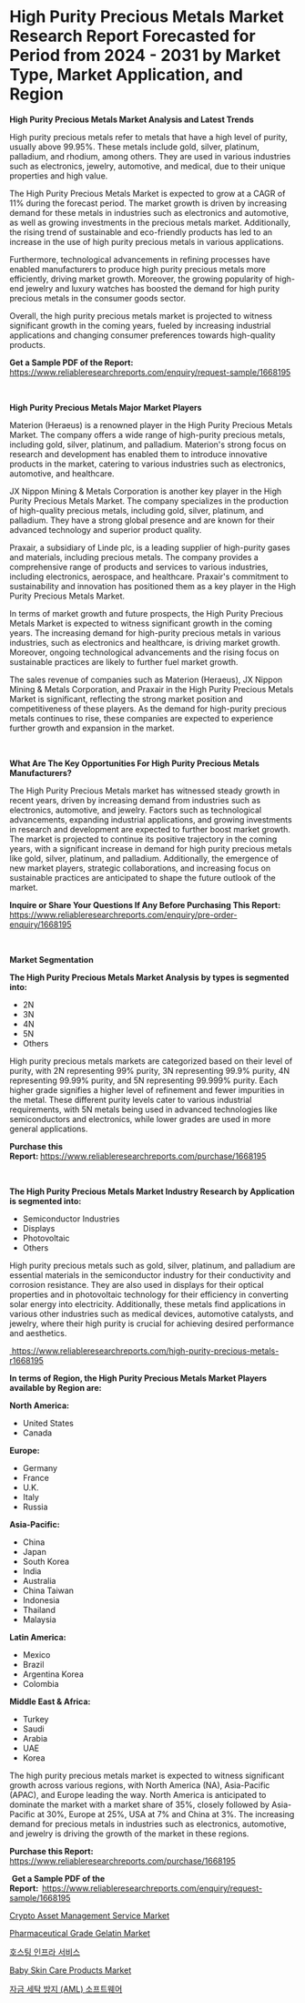 <p><h1>High Purity Precious Metals Market Research Report Forecasted for Period from 2024 -  2031 by Market Type, Market Application, and Region</h1></p><p><strong>High Purity Precious Metals Market Analysis and Latest Trends</strong></p>
<p><p>High purity precious metals refer to metals that have a high level of purity, usually above 99.95%. These metals include gold, silver, platinum, palladium, and rhodium, among others. They are used in various industries such as electronics, jewelry, automotive, and medical, due to their unique properties and high value.</p><p>The High Purity Precious Metals Market is expected to grow at a CAGR of 11% during the forecast period. The market growth is driven by increasing demand for these metals in industries such as electronics and automotive, as well as growing investments in the precious metals market. Additionally, the rising trend of sustainable and eco-friendly products has led to an increase in the use of high purity precious metals in various applications.</p><p>Furthermore, technological advancements in refining processes have enabled manufacturers to produce high purity precious metals more efficiently, driving market growth. Moreover, the growing popularity of high-end jewelry and luxury watches has boosted the demand for high purity precious metals in the consumer goods sector.</p><p>Overall, the high purity precious metals market is projected to witness significant growth in the coming years, fueled by increasing industrial applications and changing consumer preferences towards high-quality products.</p></p>
<p><strong>Get a Sample PDF of the Report:&nbsp;</strong> <a href="https://www.reliableresearchreports.com/enquiry/request-sample/1668195">https://www.reliableresearchreports.com/enquiry/request-sample/1668195</a></p>
<p>&nbsp;</p>
<p><strong>High Purity Precious Metals Major Market Players</strong></p>
<p><p>Materion (Heraeus) is a renowned player in the High Purity Precious Metals Market. The company offers a wide range of high-purity precious metals, including gold, silver, platinum, and palladium. Materion's strong focus on research and development has enabled them to introduce innovative products in the market, catering to various industries such as electronics, automotive, and healthcare.</p><p>JX Nippon Mining & Metals Corporation is another key player in the High Purity Precious Metals Market. The company specializes in the production of high-quality precious metals, including gold, silver, platinum, and palladium. They have a strong global presence and are known for their advanced technology and superior product quality.</p><p>Praxair, a subsidiary of Linde plc, is a leading supplier of high-purity gases and materials, including precious metals. The company provides a comprehensive range of products and services to various industries, including electronics, aerospace, and healthcare. Praxair's commitment to sustainability and innovation has positioned them as a key player in the High Purity Precious Metals Market.</p><p>In terms of market growth and future prospects, the High Purity Precious Metals Market is expected to witness significant growth in the coming years. The increasing demand for high-purity precious metals in various industries, such as electronics and healthcare, is driving market growth. Moreover, ongoing technological advancements and the rising focus on sustainable practices are likely to further fuel market growth.</p><p>The sales revenue of companies such as Materion (Heraeus), JX Nippon Mining & Metals Corporation, and Praxair in the High Purity Precious Metals Market is significant, reflecting the strong market position and competitiveness of these players. As the demand for high-purity precious metals continues to rise, these companies are expected to experience further growth and expansion in the market.</p></p>
<p>&nbsp;</p>
<p><strong>What Are The Key Opportunities For High Purity Precious Metals Manufacturers?</strong></p>
<p><p>The High Purity Precious Metals market has witnessed steady growth in recent years, driven by increasing demand from industries such as electronics, automotive, and jewelry. Factors such as technological advancements, expanding industrial applications, and growing investments in research and development are expected to further boost market growth. The market is projected to continue its positive trajectory in the coming years, with a significant increase in demand for high purity precious metals like gold, silver, platinum, and palladium. Additionally, the emergence of new market players, strategic collaborations, and increasing focus on sustainable practices are anticipated to shape the future outlook of the market.</p></p>
<p><strong>Inquire or Share Your Questions If Any Before Purchasing This Report:</strong> <a href="https://www.reliableresearchreports.com/enquiry/pre-order-enquiry/1668195">https://www.reliableresearchreports.com/enquiry/pre-order-enquiry/1668195</a></p>
<p>&nbsp;</p>
<p><strong>Market Segmentation</strong></p>
<p><strong>The High Purity Precious Metals Market Analysis by types is segmented into:</strong></p>
<p><ul><li>2N</li><li>3N</li><li>4N</li><li>5N</li><li>Others</li></ul></p>
<p><p>High purity precious metals markets are categorized based on their level of purity, with 2N representing 99% purity, 3N representing 99.9% purity, 4N representing 99.99% purity, and 5N representing 99.999% purity. Each higher grade signifies a higher level of refinement and fewer impurities in the metal. These different purity levels cater to various industrial requirements, with 5N metals being used in advanced technologies like semiconductors and electronics, while lower grades are used in more general applications.</p></p>
<p><strong>Purchase this Report:&nbsp;</strong><a href="https://www.reliableresearchreports.com/purchase/1668195">https://www.reliableresearchreports.com/purchase/1668195</a></p>
<p>&nbsp;</p>
<p><strong>The High Purity Precious Metals Market Industry Research by Application is segmented into:</strong></p>
<p><ul><li>Semiconductor Industries</li><li>Displays</li><li>Photovoltaic</li><li>Others</li></ul></p>
<p><p>High purity precious metals such as gold, silver, platinum, and palladium are essential materials in the semiconductor industry for their conductivity and corrosion resistance. They are also used in displays for their optical properties and in photovoltaic technology for their efficiency in converting solar energy into electricity. Additionally, these metals find applications in various other industries such as medical devices, automotive catalysts, and jewelry, where their high purity is crucial for achieving desired performance and aesthetics.</p></p>
<p><a href="https://www.reliableresearchreports.com/high-purity-precious-metals-r1668195">&nbsp;https://www.reliableresearchreports.com/high-purity-precious-metals-r1668195</a></p>
<p><strong>In terms of Region, the High Purity Precious Metals Market Players available by Region are:</strong></p>
<p>
    <p> <strong> North America: </strong>
        <ul>
            <li>United States</li>
            <li>Canada</li>
        </ul>
        </p> 
    <p> <strong> Europe: </strong>
        <ul>
            <li>Germany</li>
            <li>France</li>
            <li>U.K.</li>
            <li>Italy</li>
            <li>Russia</li>
        </ul>
        </p> 
    <p> <strong> Asia-Pacific: </strong>
        <ul>
            <li>China</li>
            <li>Japan</li>
            <li>South Korea</li>
            <li>India</li>
            <li>Australia</li>
            <li>China Taiwan</li>
            <li>Indonesia</li>
            <li>Thailand</li>
            <li>Malaysia</li>
        </ul>
        </p> 
    <p> <strong> Latin America: </strong>
        <ul>
            <li>Mexico</li>
            <li>Brazil</li>
            <li>Argentina Korea</li>
            <li>Colombia</li>
        </ul>
        </p> 
    <p> <strong> Middle East & Africa: </strong>
        <ul>
            <li>Turkey</li>
            <li>Saudi</li>
            <li>Arabia</li>
            <li>UAE</li>
            <li>Korea</li>
        </ul>
    </p>
    </p>
<p><p>The high purity precious metals market is expected to witness significant growth across various regions, with North America (NA), Asia-Pacific (APAC), and Europe leading the way. North America is anticipated to dominate the market with a market share of 35%, closely followed by Asia-Pacific at 30%, Europe at 25%, USA at 7% and China at 3%. The increasing demand for precious metals in industries such as electronics, automotive, and jewelry is driving the growth of the market in these regions.</p></p>
<p><strong>Purchase this Report: </strong><a href="https://www.reliableresearchreports.com/purchase/1668195">https://www.reliableresearchreports.com/purchase/1668195</a></p>
<p>&nbsp;<strong>Get a Sample PDF of the Report:&nbsp;&nbsp;</strong><a href="https://www.reliableresearchreports.com/enquiry/request-sample/1668195">https://www.reliableresearchreports.com/enquiry/request-sample/1668195</a></p>
<p><strong></strong></p>
<p><p><a href="https://github.com/derrinmiltonellis35gcl/Market-Research-Report-List-4/blob/main/crypto-asset-management-service-market.md">Crypto Asset Management Service Market</a></p><p><a href="https://github.com/ofpaqrof92/Market-Research-Report-List-1/blob/main/pharmaceutical-grade-gelatin-market.md">Pharmaceutical Grade Gelatin Market</a></p><p><a href="https://github.com/erwindropdead54/Market-Research-Report-List-2/blob/main/343026583035.md">호스팅 인프라 서비스</a></p><p><a href="https://github.com/Chiragrp22/Market-Research-Report-List-6/blob/main/baby-skin-care-products-market.md">Baby Skin Care Products Market</a></p><p><a href="https://github.com/kein8762/Market-Research-Report-List-3/blob/main/715970183034.md">자금 세탁 방지 (AML) 소프트웨어</a></p></p>